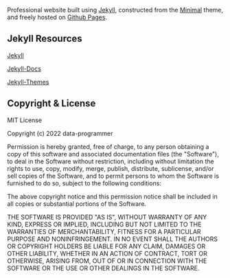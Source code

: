 Professional website built using [Jekyll](http://jekyllrb.com/), constructed from the [Minimal](https://github.com/pages-themes/minimal/) theme, and freely hosted on [Github Pages](https://pages.github.com/).

## Jekyll Resources

[Jekyll](https://jekyllrb.com/)

[Jekyll-Docs](http://jekyllrb.com/docs/home/)

[Jekyll-Themes](http://jekyllthemes.org/)

## Copyright & License

MIT License

Copyright (c) 2022 data-programmer

Permission is hereby granted, free of charge, to any person obtaining a copy
of this software and associated documentation files (the "Software"), to deal
in the Software without restriction, including without limitation the rights
to use, copy, modify, merge, publish, distribute, sublicense, and/or sell
copies of the Software, and to permit persons to whom the Software is
furnished to do so, subject to the following conditions:

The above copyright notice and this permission notice shall be included in all
copies or substantial portions of the Software.

THE SOFTWARE IS PROVIDED "AS IS", WITHOUT WARRANTY OF ANY KIND, EXPRESS OR
IMPLIED, INCLUDING BUT NOT LIMITED TO THE WARRANTIES OF MERCHANTABILITY,
FITNESS FOR A PARTICULAR PURPOSE AND NONINFRINGEMENT. IN NO EVENT SHALL THE
AUTHORS OR COPYRIGHT HOLDERS BE LIABLE FOR ANY CLAIM, DAMAGES OR OTHER
LIABILITY, WHETHER IN AN ACTION OF CONTRACT, TORT OR OTHERWISE, ARISING FROM,
OUT OF OR IN CONNECTION WITH THE SOFTWARE OR THE USE OR OTHER DEALINGS IN THE
SOFTWARE.
